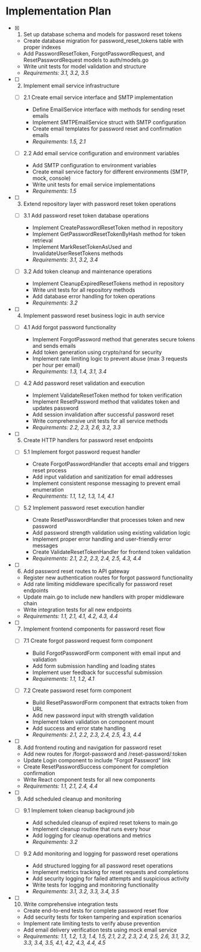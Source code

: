 # Implementation Plan

- [x] 1. Set up database schema and models for password reset tokens
  - Create database migration for password_reset_tokens table with proper indexes
  - Add PasswordResetToken, ForgotPasswordRequest, and ResetPasswordRequest models to auth/models.go
  - Write unit tests for model validation and structure
  - _Requirements: 3.1, 3.2, 3.5_

- [ ] 2. Implement email service infrastructure
  - [ ] 2.1 Create email service interface and SMTP implementation
    - Define EmailService interface with methods for sending reset emails
    - Implement SMTPEmailService struct with SMTP configuration
    - Create email templates for password reset and confirmation emails
    - _Requirements: 1.5, 2.1_

  - [ ] 2.2 Add email service configuration and environment variables
    - Add SMTP configuration to environment variables
    - Create email service factory for different environments (SMTP, mock, console)
    - Write unit tests for email service implementations
    - _Requirements: 1.5_

- [ ] 3. Extend repository layer with password reset token operations
  - [ ] 3.1 Add password reset token database operations
    - Implement CreatePasswordResetToken method in repository
    - Implement GetPasswordResetTokenByHash method for token retrieval
    - Implement MarkResetTokenAsUsed and InvalidateUserResetTokens methods
    - _Requirements: 3.1, 3.2, 3.4_

  - [ ] 3.2 Add token cleanup and maintenance operations
    - Implement CleanupExpiredResetTokens method in repository
    - Write unit tests for all repository methods
    - Add database error handling for token operations
    - _Requirements: 3.2_

- [ ] 4. Implement password reset business logic in auth service
  - [ ] 4.1 Add forgot password functionality
    - Implement ForgotPassword method that generates secure tokens and sends emails
    - Add token generation using crypto/rand for security
    - Implement rate limiting logic to prevent abuse (max 3 requests per hour per email)
    - _Requirements: 1.3, 1.4, 3.1, 3.4_

  - [ ] 4.2 Add password reset validation and execution
    - Implement ValidateResetToken method for token verification
    - Implement ResetPassword method that validates token and updates password
    - Add session invalidation after successful password reset
    - Write comprehensive unit tests for all service methods
    - _Requirements: 2.2, 2.3, 2.6, 3.2, 3.3_

- [ ] 5. Create HTTP handlers for password reset endpoints
  - [ ] 5.1 Implement forgot password request handler
    - Create ForgotPasswordHandler that accepts email and triggers reset process
    - Add input validation and sanitization for email addresses
    - Implement consistent response messaging to prevent email enumeration
    - _Requirements: 1.1, 1.2, 1.3, 1.4, 4.1_

  - [ ] 5.2 Implement password reset execution handler
    - Create ResetPasswordHandler that processes token and new password
    - Add password strength validation using existing validation logic
    - Implement proper error handling and user-friendly error messages
    - Create ValidateResetTokenHandler for frontend token validation
    - _Requirements: 2.1, 2.2, 2.3, 2.4, 2.5, 4.3, 4.4_

- [ ] 6. Add password reset routes to API gateway
  - Register new authentication routes for forgot password functionality
  - Add rate limiting middleware specifically for password reset endpoints
  - Update main.go to include new handlers with proper middleware chain
  - Write integration tests for all new endpoints
  - _Requirements: 1.1, 2.1, 4.1, 4.2, 4.3, 4.4_

- [ ] 7. Implement frontend components for password reset flow
  - [ ] 7.1 Create forgot password request form component
    - Build ForgotPasswordForm component with email input and validation
    - Add form submission handling and loading states
    - Implement user feedback for successful submission
    - _Requirements: 1.1, 1.2, 4.1_

  - [ ] 7.2 Create password reset form component
    - Build ResetPasswordForm component that extracts token from URL
    - Add new password input with strength validation
    - Implement token validation on component mount
    - Add success and error state handling
    - _Requirements: 2.1, 2.2, 2.3, 2.4, 2.5, 4.3, 4.4_

- [ ] 8. Add frontend routing and navigation for password reset
  - Add new routes for /forgot-password and /reset-password/:token
  - Update Login component to include "Forgot Password" link
  - Create ResetPasswordSuccess component for completion confirmation
  - Write React component tests for all new components
  - _Requirements: 1.1, 2.1, 2.4, 4.4_

- [ ] 9. Add scheduled cleanup and monitoring
  - [ ] 9.1 Implement token cleanup background job
    - Add scheduled cleanup of expired reset tokens to main.go
    - Implement cleanup routine that runs every hour
    - Add logging for cleanup operations and metrics
    - _Requirements: 3.2_

  - [ ] 9.2 Add monitoring and logging for password reset operations
    - Add structured logging for all password reset operations
    - Implement metrics tracking for reset requests and completions
    - Add security logging for failed attempts and suspicious activity
    - Write tests for logging and monitoring functionality
    - _Requirements: 3.1, 3.2, 3.3, 3.4, 3.5_

- [ ] 10. Write comprehensive integration tests
  - Create end-to-end tests for complete password reset flow
  - Add security tests for token tampering and expiration scenarios
  - Implement rate limiting tests to verify abuse prevention
  - Add email delivery verification tests using mock email service
  - _Requirements: 1.1, 1.2, 1.3, 1.4, 1.5, 2.1, 2.2, 2.3, 2.4, 2.5, 2.6, 3.1, 3.2, 3.3, 3.4, 3.5, 4.1, 4.2, 4.3, 4.4, 4.5_